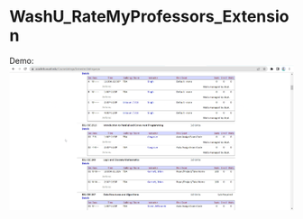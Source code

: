 # WashU_RateMyProfessors_Extension

Demo:
![](https://github.com/Asynclyp/WashU_RateMyProfessors_Extension/blob/main/WashU%20RMP%20Demo.gif)